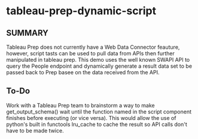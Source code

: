 # tableau-prep-dynamic-script

## SUMMARY

Tableau Prep does not currently have a Web Data Connector feauture, however, script tasts can be used to pull data from APIs then further manipulated in tableau prep. This demo uses the well known SWAPI API to query the People endpoint and dynamically generate a result data set to be passed back to Prep basee on the data received from the API.


## To-Do
Work with a Tableau Prep team to brainstorm a way to make get_output_schema() wait until the function named in the script component finishes before executing (or vice versa). This would allow the use of python's built in functools lru_cache to cache the result so API calls don't have to be made twice.
